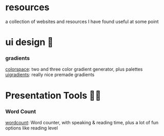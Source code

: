 # resources
a collection of websites and resources I have found useful at some point

# ui design 🐳
### gradients
[colorspace](https://mycolor.space/): two and three color gradient generator, plus palettes  
[uigradients](https://uigradients.com/): really nice premade gradients

# Presentation Tools 👨‍🏫
### Word Count
[wordcount](https://wordcounter.net/): Word counter, with speaking & reading time, plus a lot of fun options like reading level
